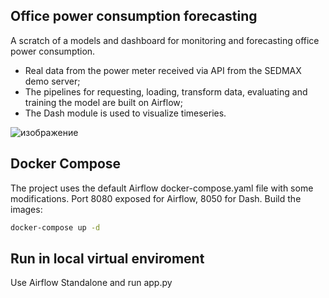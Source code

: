 ## Office power consumption forecasting

A scratch of a models and dashboard for monitoring and forecasting office power consumption.
 - Real data from the power meter received via API from the SEDMAX demo server;
 - The pipelines for requesting, loading, transform data, evaluating and training the model are built on Airflow;
 - The Dash module is used to visualize timeseries.

![изображение](https://user-images.githubusercontent.com/86562899/161625447-e1e7b606-fd99-4f10-9198-59d5ef9eb7c3.png)

## Docker Compose

The project uses the default Airflow docker-compose.yaml file with some modifications. Port 8080 exposed for Airflow, 8050 for Dash.
Build the images:

```sh
docker-compose up -d
```

## Run in local virtual enviroment

Use Airflow Standalone and run app.py
